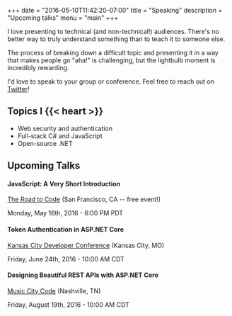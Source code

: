 +++
date = "2016-05-10T11:42:20-07:00"
title = "Speaking"
description = "Upcoming talks"
menu = "main"
+++

I love presenting to technical (and non-technical!) audiences. There's no better way to truly understand something than to teach it to someone else.

The process of breaking down a difficult topic and presenting it in a way that makes people go "aha!" is challenging, but the lightbulb moment is incredibly rewarding.

I'd love to speak to your group or conference. Feel free to reach out on [Twitter](https://twitter.com/nbarbettini)!

## Topics I {{< heart >}}

* Web security and authentication
* Full-stack C# and JavaScript
* Open-source .NET


## Upcoming Talks

#### JavaScript: A Very Short Introduction
[The Road to Code](https://generalassemb.ly/education/the-road-to-code/san-francisco/24396) (San Francisco, CA -- free event!)

Monday, May 16th, 2016 - 6:00 PM PDT

#### Token Authentication in ASP.NET Core
[Kansas City Developer Conference](http://www.kcdc.info/) (Kansas City, MO)

Friday, June 24th, 2016 - 10:00 AM CDT

#### Designing Beautiful REST APIs with ASP.NET Core
[Music City Code](http://www.musiccitycode.com/schedule/designing-beautiful-rest-apis-with-asp-net-core) (Nashville, TN)

Friday, August 19th, 2016 - 10:00 AM CDT
